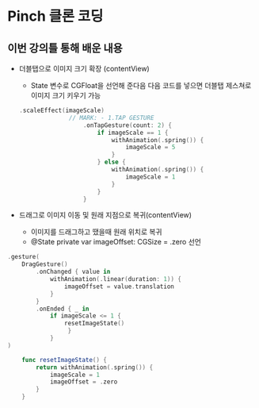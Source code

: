# Pinch 클론 코딩

## 이번 강의틀 통해 배운 내용

- 더블탭으로 이미지 크기 확장 (contentView)
  - State 변수로 CGFloat을 선언해 준다음 다음 코드를 넣으면 더블탭 제스쳐로 이미지 크기 키우기 가능

  ```swift
  .scaleEffect(imageScale)
                // MARK: - 1.TAP GESTURE
                    .onTapGesture(count: 2) {
                        if imageScale == 1 {
                            withAnimation(.spring()) {
                                imageScale = 5
                            }
                        } else {
                            withAnimation(.spring()) {
                                imageScale = 1
                            }
                        }
                    }
  ```

- 드래그로 이미지 이동 및 원래 지점으로 복귀(contentView)
  - 이미지를 드래그하고 땠을때 원래 위치로 복귀
  - @State private var imageOffset: CGSize = .zero
 선언

```swift
.gesture(
    DragGesture()
        .onChanged { value in
            withAnimation(.linear(duration: 1)) {
                imageOffset = value.translation
            }
        }
        .onEnded { _ in
            if imageScale <= 1 {
                resetImageState()                       
                 }
            }
)

    func resetImageState() {
        return withAnimation(.spring()) {
            imageScale = 1
            imageOffset = .zero
        }
    }
```
